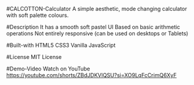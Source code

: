 #CALCOTTON-Calculator
A simple aesthetic, mode changing calculator with soft palette colours.

#Description
It has a smooth soft pastel UI
Based on basic arithmetic operations
Not entirely responsive (can be used on desktops or Tablets)

#Built-with
HTML5
CSS3
Vanilla JavaScript

#License
MIT License

#Demo-Video
Watch on  YouTube https://youtube.com/shorts/ZBdJDKVlQSU?si=XO9LqFcCrimQ6XyF
